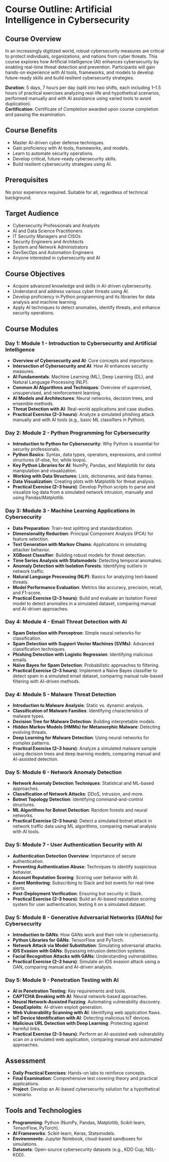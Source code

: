 # Course Outline: Artificial Intelligence in Cybersecurity

## Course Overview
In an increasingly digitized world, robust cybersecurity measures are critical to protect individuals, organizations, and nations from cyber threats. This course explores how Artificial Intelligence (AI) enhances cybersecurity by enabling real-time threat detection and prevention. Participants will gain hands-on experience with AI tools, frameworks, and models to develop future-ready skills and build resilient cybersecurity strategies.

**Duration**: 5 days, 7 hours per day (split into two shifts, each including 1–1.5 hours of practical exercises analyzing real-life and hypothetical scenarios, performed manually and with AI assistance using varied tools to avoid duplication).  
**Certification**: Certificate of Completion awarded upon course completion and passing the examination.  

## Course Benefits
- Master AI-driven cyber defense techniques.
- Gain proficiency with AI tools, frameworks, and models.
- Learn to automate security operations.
- Develop critical, future-ready cybersecurity skills.
- Build resilient cybersecurity strategies using AI.

## Prerequisites
No prior experience required. Suitable for all, regardless of technical background.

## Target Audience
- Cybersecurity Professionals and Analysts
- AI and Data Science Practitioners
- IT Security Managers and CISOs
- Security Engineers and Architects
- System and Network Administrators
- DevSecOps and Automation Engineers
- Anyone interested in cybersecurity and AI

## Course Objectives
- Acquire advanced knowledge and skills in AI-driven cybersecurity.
- Understand and address various cyber threats using AI.
- Develop proficiency in Python programming and its libraries for data analysis and machine learning.
- Apply AI techniques to detect anomalies, identify threats, and enhance security operations.

## Course Modules

### Day 1: Module 1 - Introduction to Cybersecurity and Artificial Intelligence
- **Overview of Cybersecurity and AI**: Core concepts and importance.
- **Intersection of Cybersecurity and AI**: How AI enhances security measures.
- **AI Fundamentals**: Machine Learning (ML), Deep Learning (DL), and Natural Language Processing (NLP).
- **Common AI Algorithms and Techniques**: Overview of supervised, unsupervised, and reinforcement learning.
- **AI Models and Architectures**: Neural networks, decision trees, and ensemble methods.
- **Threat Detection with AI**: Real-world applications and case studies.
- **Practical Exercise (2–3 hours)**: Analyze a simulated phishing attack manually and with AI tools (e.g., basic ML classifiers in Python).

### Day 2: Module 2 - Python Programming for Cybersecurity
- **Introduction to Python for Cybersecurity**: Why Python is essential for security professionals.
- **Python Basics**: Syntax, data types, operators, expressions, and control structures (if-else, for, while loops).
- **Key Python Libraries for AI**: NumPy, Pandas, and Matplotlib for data manipulation and visualization.
- **Working with Data Structures**: Lists, dictionaries, and data frames.
- **Data Visualization**: Creating plots with Matplotlib for threat analysis.
- **Practical Exercise (2–3 hours)**: Develop Python scripts to parse and visualize log data from a simulated network intrusion, manually and using Pandas/Matplotlib.

### Day 3: Module 3 - Machine Learning Applications in Cybersecurity
- **Data Preparation**: Train-test splitting and standardization.
- **Dimensionality Reduction**: Principal Component Analysis (PCA) for feature selection.
- **Text Generation with Markov Chains**: Applications in simulating attacker behavior.
- **XGBoost Classifier**: Building robust models for threat detection.
- **Time Series Analysis with Statsmodels**: Detecting temporal anomalies.
- **Anomaly Detection with Isolation Forests**: Identifying outliers in network traffic.
- **Natural Language Processing (NLP)**: Basics for analyzing text-based threats.
- **Model Performance Evaluation**: Metrics like accuracy, precision, recall, and F1-score.
- **Practical Exercise (2–3 hours)**: Build and evaluate an Isolation Forest model to detect anomalies in a simulated dataset, comparing manual and AI-driven approaches.

### Day 4: Module 4 - Email Threat Detection with AI
- **Spam Detection with Perceptron**: Simple neural networks for classification.
- **Spam Detection with Support Vector Machines (SVMs)**: Advanced classification techniques.
- **Phishing Detection with Logistic Regression**: Identifying malicious emails.
- **Naïve Bayes for Spam Detection**: Probabilistic approaches to filtering.
- **Practical Exercise (2–3 hours)**: Implement a Naïve Bayes classifier to detect spam in a simulated email dataset, comparing manual rule-based filtering with AI-driven methods.

### Day 4: Module 5 - Malware Threat Detection
- **Introduction to Malware Analysis**: Static vs. dynamic analysis.
- **Classification of Malware Families**: Identifying characteristics of malware types.
- **Decision Tree for Malware Detection**: Building interpretable models.
- **Hidden Markov Models (HMMs) for Metamorphic Malware**: Detecting evolving threats.
- **Deep Learning for Malware Detection**: Using neural networks for complex patterns.
- **Practical Exercise (2–3 hours)**: Analyze a simulated malware sample using decision trees and deep learning models, comparing manual and AI-assisted detection.

### Day 5: Module 6 - Network Anomaly Detection
- **Network Anomaly Detection Techniques**: Statistical and ML-based approaches.
- **Classification of Network Attacks**: DDoS, intrusion, and more.
- **Botnet Topology Detection**: Identifying command-and-control structures.
- **ML Algorithms for Botnet Detection**: Random forests and neural networks.
- **Practical Exercise (2–3 hours)**: Detect a simulated botnet attack in network traffic data using ML algorithms, comparing manual analysis with AI tools.

### Day 5: Module 7 - User Authentication Security with AI
- **Authentication Detection Overview**: Importance of secure authentication.
- **Preventing Authentication Abuse**: Techniques to identify suspicious behavior.
- **Account Reputation Scoring**: Scoring user behavior with AI.
- **Event Monitoring**: Subscribing to Slack and bot events for real-time alerts.
- **Post-Deployment Verification**: Ensuring bot security in Slack.
- **Practical Exercise (2–3 hours)**: Build an AI-based reputation scoring system for user authentication, testing it on a simulated dataset.

### Day 5: Module 8 - Generative Adversarial Networks (GANs) for Cybersecurity
- **Introduction to GANs**: How GANs work and their role in cybersecurity.
- **Python Libraries for GANs**: TensorFlow and PyTorch.
- **Network Attack via Model Substitution**: Simulating adversarial attacks.
- **IDS Evasion with GANs**: Bypassing intrusion detection systems.
- **Facial Recognition Attacks with GANs**: Understanding vulnerabilities.
- **Practical Exercise (2–3 hours)**: Simulate an IDS evasion attack using a GAN, comparing manual and AI-driven analysis.

### Day 5: Module 9 - Penetration Testing with AI
- **AI in Penetration Testing**: Key requirements and tools.
- **CAPTCHA Breaking with AI**: Neural network-based approaches.
- **Neural Network-Assisted Fuzzing**: Automating vulnerability discovery.
- **DeepExploits**: AI-driven exploit generation.
- **Web Vulnerability Scanning with AI**: Identifying web application flaws.
- **IoT Device Identification with AI**: Detecting malicious IoT devices.
- **Malicious URL Detection with Deep Learning**: Protecting against harmful links.
- **Practical Exercise (2–3 hours)**: Perform an AI-assisted web vulnerability scan on a simulated web application, comparing manual and automated approaches.

## Assessment
- **Daily Practical Exercises**: Hands-on labs to reinforce concepts.
- **Final Examination**: Comprehensive test covering theory and practical applications.
- **Project**: Develop an AI-based cybersecurity solution for a hypothetical scenario.

## Tools and Technologies
- **Programming**: Python (NumPy, Pandas, Matplotlib, Scikit-learn, TensorFlow, PyTorch).
- **AI Frameworks**: Scikit-learn, Keras, Statsmodels.
- **Environments**: Jupyter Notebook, cloud-based sandboxes for simulations.
- **Datasets**: Open-source cybersecurity datasets (e.g., KDD Cup, NSL-KDD).